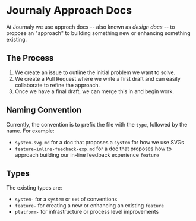 # Journaly Approach Docs

At Journaly we use approch docs -- also known as *design docs* -- to propose an "approach" to building something new or enhancing something existing.

## The Process

1. We create an issue to outline the initial problem we want to solve.
2. We create a Pull Request where we write a first draft and can easily collaborate to refine the approach.
3. Once we have a final draft, we can merge this in and begin work.

## Naming Convention

Currently, the convention is to prefix the file with the `type`, followed by the name.
For example:
- `system-svg.md` for a doc that proposes a `system` for how we use SVGs
- `feature-inline-feedback-exp.md` for a doc that proposes how to approach building our in-line feedback experience `feature`

## Types

The existing types are:

- `system-` for a `system` or set of conventions
- `feature-` for creating a new or enhancing an existing `feature`
- `platform-` for infrastructure or process level improvements
